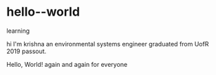 # hello--world
learning

hi I'm krishna an environmental systems engineer graduated from UofR 2019 passout.
<DOCTYPE HTML>
<HTML>
<head>
<title> my webpage! </title>
</head>
<body>
Hello, World! again and again for everyone
</body>
</HTML>
